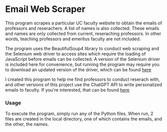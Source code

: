 # Email Web Scraper

This program scrapes a particular UC faculty website to obtain the emails of professors and reserachers. A list of names is also collected. These emails and names are only collected from current, reseraching professors. In other words, teaching professors and emeritus faculty are not included. 


The program uses the BeautifulSoup4 library to conduct web scraping and the Selenium web driver to access sites which require the loading of JavaScript before emails can be collected. A version of the Selenium driver is included here for convenience, but running the program may require you to download an updated version of the driver, which can be found [here](https://selenium-python.readthedocs.io/installation.html)


I created this program to help me find professors to conduct reserach with, and other versions of this project use the ChatGPT API to write personalized emails to faculty. If you're interested, that can be found [here](https://github.com/puruvian/hackathon)


### Usage ###

To execute the program, simply run any of the Python files. When run, 2 files are created in the local directory, one of which contains the emails, and the other, the names.
